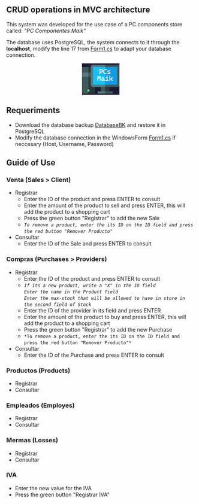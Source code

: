 ## CRUD operations in MVC architecture

This system was developed for the use case of a PC components store called: *"PC Componentes Maik"* <br>

The database uses PostgreSQL, the system connects to it through the **localhost**, modify the line 17 from [Form1.cs](https://github.com/Rafa-X/CRUD-operations-in-MVC-architecture/blob/main/Form1.cs#L17) to adapt your database connection.

<p align="center" style="margin-bottom: 0px;">
  <img width=20% src="images/ordenador.png" align="center">
</p>

## Requeriments
- Download the database backup [DatabaseBK](https://github.com/Rafa-X/CRUD-operations-in-MVC-architecture/blob/main/pcs_maik_bk-plain.sql) and restore it in PostgreSQL
- Modify the database connection in the WindowsForm [Form1.cs](https://github.com/Rafa-X/CRUD-operations-in-MVC-architecture/blob/main/Form1.cs) if neccesary (Host, Username, Password)

## Guide of Use
### Venta (Sales > Client)
  - Registrar
    - Enter the ID of the product and press ENTER to consult
    - Enter the amount of the product to sell and press ENTER, this will add the product to a shopping cart
    - Press the green button "Registrar" to add the new Sale
    - *`To remove a product, enter the its ID on the ID field and press the red button "Remover Producto"`*
  - Consultar
    - Enter the ID of the Sale and press ENTER to consult
      
### Compras (Purchases > Providers)
  - Registrar
    - Enter the ID of the product and press ENTER to consult
    - *`If its a new product, write a "X" in the ID field`* <br>
      *`Enter the name in the Product field`* <br>
      *`Enter the max-stock that will be allowed to have in store in the second field of Stock`*
    - Enter the ID of the provider in its field and press ENTER
    - Enter the amount of the product to buy and press ENTER, this will add the product to a shopping cart
    - Press the green button "Registrar" to add the new Purchase
    - `*To remove a product, enter the its ID on the ID field and press the red button "Remover Producto"*`
  - Consultar
    - Enter the ID of the Purchase and press ENTER to consult
    
### Productos (Products)
  - Registrar
  - Consultar
    
### Empleados (Employes)
  - Registrar
  - Consultar
    
### Mermas (Losses)
  - Registrar
  - Consultar

### IVA
  - Enter the new value for the IVA
  - Press the green button "Registrar IVA"
